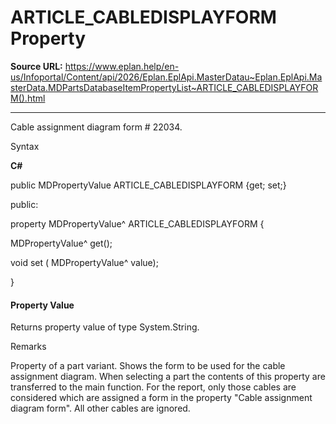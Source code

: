 # ARTICLE_CABLEDISPLAYFORM Property

**Source URL:** https://www.eplan.help/en-us/Infoportal/Content/api/2026/Eplan.EplApi.MasterDatau~Eplan.EplApi.MasterData.MDPartsDatabaseItemPropertyList~ARTICLE_CABLEDISPLAYFORM().html

---

Cable assignment diagram form # 22034.

Syntax

**C#**



public MDPropertyValue ARTICLE_CABLEDISPLAYFORM {get; set;}

public:

property MDPropertyValue^ ARTICLE_CABLEDISPLAYFORM {

   MDPropertyValue^ get();

   void set (    MDPropertyValue^ value);

}


#### Property Value

Returns property value of type System.String.

Remarks

Property of a part variant. Shows the form to be used for the cable assignment diagram. When selecting a part the contents of this property are transferred to the main function. For the report, only those cables are considered which are assigned a form in the property "Cable assignment diagram form". All other cables are ignored.
